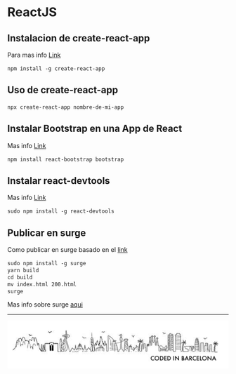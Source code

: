 # ReactJS

## Instalacion de create-react-app

Para mas info [Link](https://create-react-app.dev/)

```console
npm install -g create-react-app
```

## Uso de create-react-app

```console
npx create-react-app nombre-de-mi-app
```

## Instalar Bootstrap en una App de React

Mas info [Link](https://react-bootstrap.github.io/)

```console
npm install react-bootstrap bootstrap
```

## Instalar react-devtools

Mas info [Link](https://github.com/facebook/react/tree/master/packages/react-devtools)

```console
sudo npm install -g react-devtools
````

## Publicar en surge

Como publicar en surge basado en el [link](https://davidtang.io/2019/10/17/deploying-react-to-surge.html)

```code
sudo npm install -g surge
yarn build
cd build
mv index.html 200.html
surge
```

Mas info sobre surge [aqui](https://surge.sh/help/adding-a-200-page-for-client-side-routing)

---
<!-- Pit i Collons -->
![Coded In Barcelona](https://raw.githubusercontent.com/leguim-repo/leguim-repo/master/img/codedinbcn.png)
